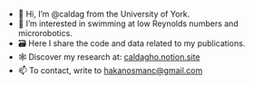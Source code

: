 - 👋 Hi, I’m @caldag from the University of York.
- 👀 I’m interested in swimming at low Reynolds numbers and microrobotics.
- 🗃️ Here I share the code and data related to my publications.
- 🕸️ Discover my research at: [caldagho.notion.site](https://caldagho.notion.site)
- 📫 To contact, write to hakanosmanc@gmail.com

<!---
caldag/caldag is a ✨ special ✨ repository because its `README.md` (this file) appears on your GitHub profile.
You can click the Preview link to take a look at your changes.
--->
